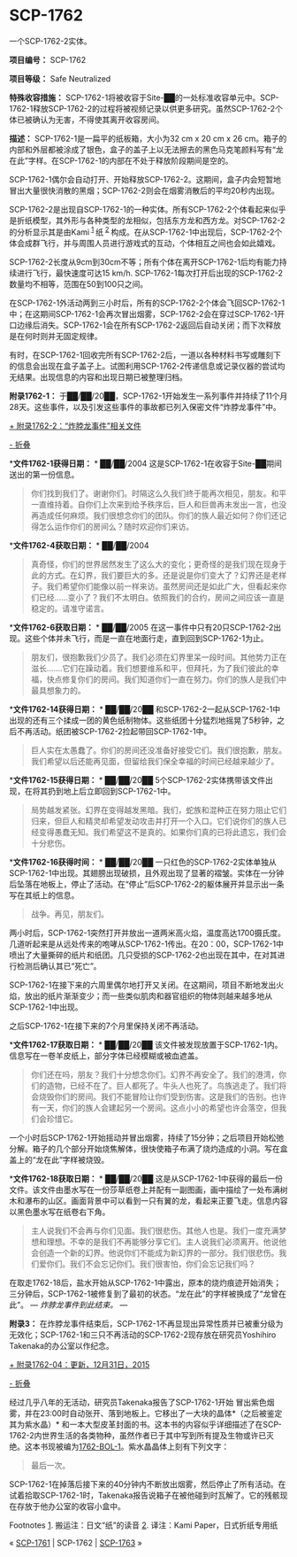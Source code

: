 # SCP-1762
                        




一个SCP-1762-2实体。



**项目编号：** SCP-1762

**项目等级：** Safe Neutralized

**特殊收容措施：** SCP-1762-1将被收容于Site-██的一处标准收容单元中。SCP-1762-1释放SCP-1762-2的过程将被视频记录以供更多研究。虽然SCP-1762-2个体已被确认为无害，不得使其离开收容房间。

**描述：** SCP-1762-1是一扁平的纸板箱，大小为32 cm x 20 cm x 26 cm。箱子的内部和外层都被涂成了银色，盒子的盖子上以无法擦去的黑色马克笔颜料写有“龙在此”字样。在SCP-1762-1的内部在不处于释放阶段期间是空的。

SCP-1762-1偶尔会自动打开、开始释放SCP-1762-2。这期间，盒子内会短暂地冒出大量很快消散的黑烟；SCP-1762-2则会在烟雾消散后的平均20秒内出现。

SCP-1762-2是出现自SCP-1762-1的一种实体。所有SCP-1762-2个体看起来似乎是折纸模型，其外形与各种类型的龙相似，包括东方龙和西方龙。对SCP-1762-2的分析显示其是由Kami<sup class='footnoteref'>
 <a shape='rect' class='footnoteref' id='footnoteref-1' href='javascript:;' onclick='WIKIDOT.page.utils.scrollToReference(&apos;footnote-1&apos;)'>1</a>
</sup>纸<sup class='footnoteref'>
 <a shape='rect' class='footnoteref' id='footnoteref-2' href='javascript:;' onclick='WIKIDOT.page.utils.scrollToReference(&apos;footnote-2&apos;)'>2</a>
</sup>构成。在从SCP-1762-1中出现后，SCP-1762-2个体会成群飞行，并与周围人员进行游戏式的互动，个体相互之间也会如此嬉戏。

SCP-1762-2长度从9cm到30cm不等；所有个体在离开SCP-1762-1后均有能力持续进行飞行，最快速度可达15 km/h. SCP-1762-1每次打开后出现的SCP-1762-2数量均不相等，范围在50到100只之间。

在SCP-1762-1外活动两到三小时后，所有的SCP-1762-2个体会飞回SCP-1762-1中；在这期间SCP-1762-1会再次冒出烟雾，SCP-1762-2会在穿过SCP-1762-1开口边缘后消失。SCP-1762-1会在所有SCP-1762-2返回后自动关闭；而下次释放是在何时则并无固定规律。

有时，在SCP-1762-1回收完所有SCP-1762-2后，一道以各种材料书写或雕刻下的信息会出现在盒子盖子上。试图利用SCP-1762-2传递信息或记录仪器的尝试均无结果。出现信息的内容和出现日期已被整理归档。

**附录1762-1：** 于██/██/20██，SCP-1762-1开始发生一系列事件并持续了11个月28天。这些事件，以及引发这些事件的事故都已列入保密文件“炸脖龙事件”中。


<a shape='rect' class='collapsible-block-link' href='javascript:;'>+&#160;&#38468;&#24405;1762-2&#65306;&#8220;&#28856;&#33046;&#40857;&#20107;&#20214;&#8221;&#30456;&#20851;&#25991;&#20214;</a>

<a shape='rect' class='collapsible-block-link' href='javascript:;'>-&#160;&#25240;&#21472;</a>

***文件1762-1获得日期：** * ██/██/2004 这是SCP-1762-1在收容于Site-██期间送出的第一份信息。


> 你们找到我们了。谢谢你们。时隔这么久我们终于能再次相见，朋友。和平一直维持着。自你们上次来到给予秩序后，巨人和巨兽再未发出一言，也没再造成任何麻烦。我们很想念你们的团队。你们的族人最近如何？你们还记得怎么运作你们的房间么？随时欢迎你们来访。
> 

***文件1762-4获取日期：** * ██/██/2004


> 真奇怪，你们的世界居然发生了这么大的变化；更奇怪的是我们现在现身于此的方式。在幻界，我们要巨大的多。还是说是你们变大了？幻界还是老样子。我们希望你们能像以前一样来访。虽然房间还是如此广大，但看起来你们已经……变小了？我们不太明白。依照我们的合约，房间之间应该一直是稳定的。请准守诺言。
> 

***文件1762-6获取日期：** * ██/██/2005 在这一事件中只有20只SCP-1762-2出现。这些个体并未飞行，而是一直在地面行走，直到回到SCP-1762-1为止。


> 朋友们，很抱歉我们少员了。我们必须在幻界里呆一段时间。其他势力正在滋长…….它们在躁动着。我们想要维系和平，但拜托，为了我们彼此的幸福，快点修复你们的房间。我们知道你们一直在努力。你们的族人是我们中最具想象力的。
> 

***文件1762-14获得日期：** * ██/██/20██ 和SCP-1762-2一起从SCP-1762-1中出现的还有三个揉成一团的黄色纸制物体。这些纸团十分猛烈地摇晃了5秒钟，之后不再活动。纸团被SCP-1762-2捡起带回SCP-1762-1中。


> 巨人实在太愚蠢了。你们的房间还没准备好接受它们。我们很抱歉，朋友。我们希望以后还能再见面，但留给我们保全幸福的时间已经越来越少了。
> 

***文件1762-15获得日期：** * ██/██/20██ 5个SCP-1762-2实体携带该文件出现，在将其扔到地上后立即回到SCP-1762-1中。


> 局势越发紧张。幻界在变得越发黑暗。我们，蛇族和混种正在努力阻止它们归来，但巨人和精灵却希望发动攻击并打开一个入口。它们说你们的族人已经变得愚蠢无知。我们希望这不是真的。如果你们真的已将此遗忘，我们会十分悲伤。
> 

***文件1762-16获得时间：** * ██/██/20██ 一只红色的SCP-1762-2实体单独从SCP-1762-1中出现。其翅膀出现破损，且外观出现了显著的褶皱。实体在一分钟后坠落在地板上，停止了活动。在“停止”后SCP-1762-2的躯体展开并显示出一条写在其纸上的信息。


> 战争。再见，朋友们。
> 

两小时后，SCP-1762-1突然打开并放出一道两米高火焰，温度高达1700摄氏度。几道听起来是从远处传来的咆哮从SCP-1762-1传出。在20：00，SCP-1762-1中喷出了大量撕碎的纸片和纸团。几只受损的SCP-1762-2也出现在其中，在对其进行检测后确认其已“死亡”。

SCP-1762-1在接下来的六周里偶尔地打开又关闭。在这期间，项目不断地发出火焰，放出的纸片渐渐变少；而一些类似肌肉和器官组织的物体则越来越多地从SCP-1762-1中出现。

之后SCP-1762-1在接下来的7个月里保持关闭不再活动。

***文件1762-17获取日期：** * ██/██/20██ 该文件被发现放置于SCP-1762-1内。信息写在一卷羊皮纸上，部分字体已经模糊或被血遮盖。


> 你们还在吗，朋友？我们十分想念你们。幻界不再安全了。我们的港湾，你们的造物，已经不在了。巨人都死了。牛头人也死了。鸟族逃走了。我们将会烧毁你们的房间。我们不能冒险让你们受到伤害。这是我们的告别。也许有一天，你们的族人会建起另一个房间。这点小小的希望也许会落空，但我们会珍惜它。
> 

一个小时后SCP-1762-1开始摇动并冒出烟雾，持续了15分钟；之后项目开始松弛分解。箱子的几个部分开始烧焦解体，很快使箱子布满了烧灼造成的小洞。写在盒盖上的“龙在此”字样被烧毁。

***文件1762-18获取日期：** * ██/██/20██ 这是从SCP-1762-1中获得的最后一份文件。该文件由墨水写在一份莎草纸卷上并配有一副图画，画中描绘了一处布满树木和瀑布的山区。画面背景中可以看到一只有翼的龙，看起来正要飞走。信息内容以黑色墨水写在纸卷右下角。


> 主人说我们不会再与你们见面。我们很悲伤。其他人也是。我们一度充满梦想和理想。不幸的是我们不再能够分享它们。主人说我们必须离开。他说他会创造一个新的幻界。他说你们不能成为新幻界的一部分。我们很悲伤。我们爱你们。我们不会忘记你们。我们很害怕，你们会忘记我们吗？
> 

在取走1762-18后，盐水开始从SCP-1762-1中露出，原本的烧灼痕迹开始消失；三分钟后，SCP-1762-1被修复到了最初的状态。“龙在此”的字样被换成了“龙曾在此”。
— *炸脖龙事件到此结束。*  —

**附录3：** 在炸脖龙事件结束后，SCP-1762-1不再显现出异常性质并已被重分级为无效化；SCP-1762-1和三只不再活动的SCP-1762-2现存放在研究员Yoshihiro Takenaka的办公室以作纪念。





<a shape='rect' class='collapsible-block-link' href='javascript:;'>+&#160;&#38468;&#24405;1762-04&#65306;&#26356;&#26032;&#65292;12&#26376;31&#26085;&#65292;2015</a>

<a shape='rect' class='collapsible-block-link' href='javascript:;'>-&#160;&#25240;&#21472;</a>

经过几乎八年的无活动，研究员Takenaka报告了SCP-1762-1开始 冒出紫色烟雾，并在23:00时自动张开、落到地板上。它移出了一大块的晶体*（之后被鉴定其为紫水晶）* 和一本大型皮革封面的书。这本书的内容似乎详细描述了在SCP-1762-2内世界生活的各类物种，虽然作者已于其中写到所有提及生物或许已灭绝。这本书现被编为<a shape='rect' class='newpage' href='/beasts-of-the-old-letters'>1762-BOL-1</a>。紫水晶晶体上刻有下列文字：


> 最后一次。
> 

SCP-1762-1在掉落后接下来的40分钟内不断放出烟雾，然后停止了所有活动。在试着拾取SCP-1762-1时，Takenaka报告说箱子在被他碰到时瓦解了。它的残骸现在存放于他办公室的收容小盒中。





Footnotes
<a shape='rect' href='javascript:;' onclick='WIKIDOT.page.utils.scrollToReference(&apos;footnoteref-1&apos;)'>1</a>. 搬运注：日文“纸”的读音
<a shape='rect' href='javascript:;' onclick='WIKIDOT.page.utils.scrollToReference(&apos;footnoteref-2&apos;)'>2</a>. 译注：Kami Paper，日式折纸专用纸



« [SCP-1761](/scp-1761) | SCP-1762 | [SCP-1763](/scp-1763) »





                    